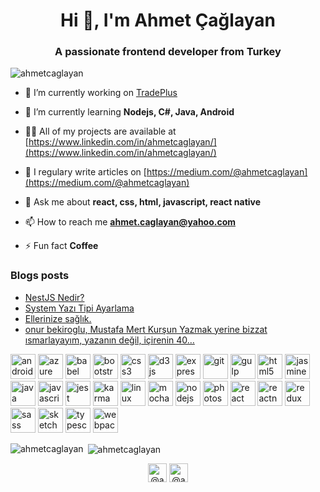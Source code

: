 <h1 align="center">Hi 👋, I'm Ahmet Çağlayan</h1>
<h3 align="center">A passionate frontend developer from Turkey</h3>

<p align="left"> <img src="https://komarev.com/ghpvc/?username=ahmetcaglayan" alt="ahmetcaglayan" /> </p>

- 🔭 I’m currently working on [TradePlus](https://www.kuveytturk.com.tr/bireysel/yatirim/hazine-urunleri/tradeplus)

- 🌱 I’m currently learning **Nodejs, C#, Java, Android**

- 👨‍💻 All of my projects are available at [https://www.linkedin.com/in/ahmetcaglayan/](https://www.linkedin.com/in/ahmetcaglayan/)

- 📝 I regulary write articles on [https://medium.com/@ahmetcaglayan](https://medium.com/@ahmetcaglayan)

- 💬 Ask me about **react, css, html, javascript, react native**

- 📫 How to reach me **ahmet.caglayan@yahoo.com**

- ⚡ Fun fact **Coffee**

### Blogs posts
<!-- BLOG-POST-LIST:START -->
- [NestJS Nedir?](https://medium.com/architechtblog/nestjs-nedir-8d8e6d3a1de6?source=rss-c9f45ec080cf------2)
- [System Yazı Tipi Ayarlama](https://medium.com/architechtblog/system-yaz%C4%B1-tipi-ayarlama-73a55b00fbb2?source=rss-c9f45ec080cf------2)
- [Ellerinize sağlık.](https://medium.com/@ahmetcaglayan/ellerinize-sa%C4%9Fl%C4%B1k-b2d460f5abf9?source=rss-c9f45ec080cf------2)
- [onur bekiroglu, Mustafa Mert Kurşun Yazmak yerine bizzat ısmarlayayım, yazanın değil, içirenin 40…](https://medium.com/@ahmetcaglayan/onur-bekiroglu-mustafa-mert-kur%C5%9Fun-yazmak-yerine-bizzat-%C4%B1smarlayay%C4%B1m-yazan%C4%B1n-de%C4%9Fil-i%C3%A7irenin-40-776877ffc7f3?source=rss-c9f45ec080cf------2)
<!-- BLOG-POST-LIST:END -->

<p align="left"><img src="https://devicons.github.io/devicon/devicon.git/icons/android/android-original-wordmark.svg" alt="android" width="40" height="40"/> <img src="https://www.vectorlogo.zone/logos/microsoft_azure/microsoft_azure-icon.svg" alt="azure" width="40" height="40"/> <img src="https://www.vectorlogo.zone/logos/babeljs/babeljs-icon.svg" alt="babel" width="40" height="40"/> <img src="https://devicons.github.io/devicon/devicon.git/icons/bootstrap/bootstrap-plain.svg" alt="bootstrap" width="40" height="40"/> <img src="https://devicons.github.io/devicon/devicon.git/icons/css3/css3-original-wordmark.svg" alt="css3" width="40" height="40"/> <img src="https://devicons.github.io/devicon/devicon.git/icons/d3js/d3js-original.svg" alt="d3js" width="40" height="40"/> <img src="https://devicons.github.io/devicon/devicon.git/icons/express/express-original-wordmark.svg" alt="express" width="40" height="40"/> <img src="https://www.vectorlogo.zone/logos/git-scm/git-scm-icon.svg" alt="git" width="40" height="40"/> <img src="https://devicons.github.io/devicon/devicon.git/icons/gulp/gulp-plain.svg" alt="gulp" width="40" height="40"/> <img src="https://devicons.github.io/devicon/devicon.git/icons/html5/html5-original-wordmark.svg" alt="html5" width="40" height="40"/> <img src="https://i.ibb.co/55txF2S/karma.png" alt="jasmine" width="40" height="40"/> <img src="https://devicons.github.io/devicon/devicon.git/icons/java/java-original-wordmark.svg" alt="java" width="40" height="40"/> <img src="https://devicons.github.io/devicon/devicon.git/icons/javascript/javascript-original.svg" alt="javascript" width="40" height="40"/> <img src="https://i.ibb.co/Yj6p14L/jest.png" alt="jest" width="40" height="40"/> <img src="https://i.ibb.co/dbgh2DH/jasmine.png" alt="karma" width="40" height="40"/> <img src="https://devicons.github.io/devicon/devicon.git/icons/linux/linux-original.svg" alt="linux" width="40" height="40"/> <img src="https://i.ibb.co/0MCw42Q/mocha.png" alt="mocha" width="40" height="40"/> <img src="https://devicons.github.io/devicon/devicon.git/icons/nodejs/nodejs-original-wordmark.svg" alt="nodejs" width="40" height="40"/> <img src="https://devicons.github.io/devicon/devicon.git/icons/photoshop/photoshop-plain.svg" alt="photoshop" width="40" height="40"/> <img src="https://devicons.github.io/devicon/devicon.git/icons/react/react-original-wordmark.svg" alt="react" width="40" height="40"/> <img src="https://reactnative.dev/img/header_logo.svg" alt="reactnative" width="40" height="40"/> <img src="https://devicons.github.io/devicon/devicon.git/icons/redux/redux-original.svg" alt="redux" width="40" height="40"/> <img src="https://devicons.github.io/devicon/devicon.git/icons/sass/sass-original.svg" alt="sass" width="40" height="40"/> <img src="https://www.vectorlogo.zone/logos/sketchapp/sketchapp-icon.svg" alt="sketch" width="40" height="40"/> <img src="https://devicons.github.io/devicon/devicon.git/icons/typescript/typescript-original.svg" alt="typescript" width="40" height="40"/> <img src="https://devicons.github.io/devicon/devicon.git/icons/webpack/webpack-original.svg" alt="webpack" width="40" height="40"/></p>

<p><img align="left" src="https://github-readme-stats.vercel.app/api/top-langs/?username=ahmetcaglayan&layout=compact&hide=html" alt="ahmetcaglayan" /></p>

<p>&nbsp;<img align="center" src="https://github-readme-stats.vercel.app/api?username=ahmetcaglayan&show_icons=true" alt="ahmetcaglayan" /></p>

<p align="center">
<a href="https://linkedin.com/in/@ahmetcaglayan" target="blank"><img align="center" src="https://cdn.jsdelivr.net/npm/simple-icons@3.0.1/icons/linkedin.svg" alt="@ahmetcaglayan" height="30" width="30" /></a>
<a href="https://medium.com/@ahmetcaglayan" target="blank"><img align="center" src="https://cdn.jsdelivr.net/npm/simple-icons@3.0.1/icons/medium.svg" alt="@ahmetcaglayan" height="30" width="30" /></a>
</p>

